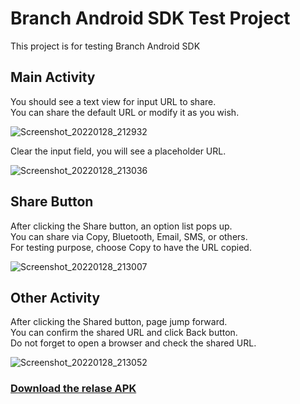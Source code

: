 # Branch Android SDK Test Project
This project is for testing Branch Android SDK

## Main Activity
You should see a text view for input URL to share.  
You can share the default URL or modify it as you wish.  

![Screenshot_20220128_212932](https://user-images.githubusercontent.com/16432725/151556854-d7589dcd-e5f1-43ba-93c2-882620bac127.png)

Clear the input field, you will see a placeholder URL.  

![Screenshot_20220128_213036](https://user-images.githubusercontent.com/16432725/151557101-90eabb22-75ea-44b5-91c2-10dae0f69f0f.png)

## Share Button
After clicking the Share button, an option list pops up.  
You can share via Copy, Bluetooth, Email, SMS, or others.  
For testing purpose, choose Copy to have the URL copied.  

![Screenshot_20220128_213007](https://user-images.githubusercontent.com/16432725/151557231-89e62dc6-0587-4ee5-917b-ca259cd6417f.png)

## Other Activity
After clicking the Shared button, page jump forward.  
You can confirm the shared URL and click Back button.  
Do not forget to open a browser and check the shared URL.  

![Screenshot_20220128_213052](https://user-images.githubusercontent.com/16432725/151557387-c6559311-eefb-4199-a72f-443f6d3a2b49.png)

### [Download the relase APK](https://github.com/kyooryoo/Branch_Test/blob/master/app/build/intermediates/apk/release/app-release.apk)
